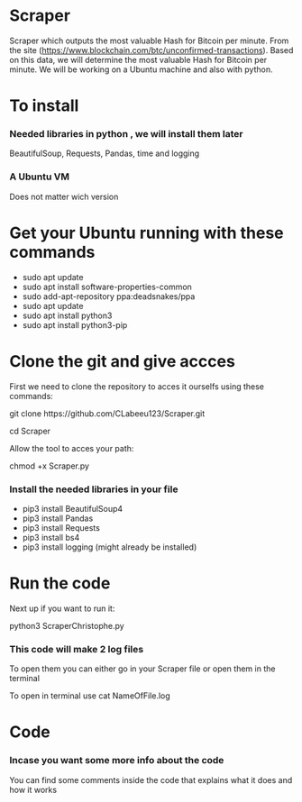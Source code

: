 # Scraper
Scraper which outputs the most valuable Hash for Bitcoin per minute. From the site (https://www.blockchain.com/btc/unconfirmed-transactions). Based on this data, we will determine the most valuable Hash for Bitcoin per minute.
We will be working on a Ubuntu machine and also with python.
<br>

<h1>To install</h1>
<h3>Needed libraries in python , we will install them later</h3>
BeautifulSoup, Requests, Pandas, time and logging
<h3>A Ubuntu VM </h3>
<p>Does not matter wich version</p>

<h1>Get your Ubuntu running with these commands</h1>
<ul>
<li>sudo apt update</li>
<li>sudo apt install software-properties-common</li>
<li>sudo add-apt-repository ppa:deadsnakes/ppa</li>
<li>sudo apt update</li>
<li>sudo apt install python3</li>
<li>sudo apt install python3-pip</li>
</ul>

<h1>Clone the git and give accces</h1>
<p>First we need to clone the repository to acces it ourselfs using these commands:</p>

<p>git clone https://github.com/CLabeeu123/Scraper.git</p>
<p>cd Scraper</p>

<p>Allow the tool to acces your path:</p>

<p>chmod +x Scraper.py</p>

<h3>Install the needed libraries in your file</h3>
<ul>
  <li>pip3 install BeautifulSoup4</li>
  <li>pip3 install Pandas</li>
  <li>pip3 install Requests</li>
  <li>pip3 install bs4</li>
  <li>pip3 install logging (might already be installed)</li>
  </ul>

<h1>Run the code</h1>

<p>Next up if you want to run it:</p>
<p>python3 ScraperChristophe.py</p>
<h3>This code will make 2 log files</h3>
<p>To open them you can either go in your Scraper file or open them in the terminal</p>
<p>To open in terminal use cat NameOfFile.log

<h1>Code</h1>
<h3>Incase you want some more info about the code </h3>
<p>You can find some comments inside the code that explains what it does and how it works</p>



